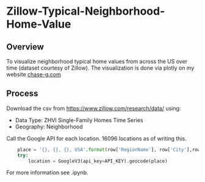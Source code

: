 # Zillow-Typical-Neighborhood-Home-Value

## Overview

To visualize neighborhood typical home values from across the US over time (dataset courtesy of Zillow). The visualization is done via plotly on my website <a href="chase-g.com/portfolio-zillow">chase-g.com</a>

## Process

Download the csv from https://www.zillow.com/research/data/ using:
- Data Type: ZHVI Single-Family Homes Time Series
- Geography: Neighborhood

Call the Google API for each location. 16096 locations as of writing this.
```py
    place = '{}, {}, {}, USA'.format(row['RegionName'], row['City'],row['State'])
    try:
        location = GoogleV3(api_key=API_KEY).geocode(place)
```
For more information see .ipynb.
